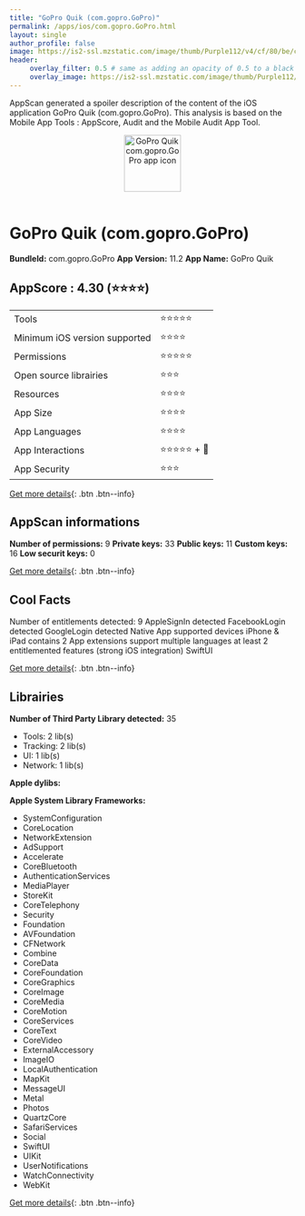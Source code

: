 ```yaml
---
title: "GoPro Quik (com.gopro.GoPro)"
permalink: /apps/ios/com.gopro.GoPro.html
layout: single
author_profile: false
image: https://is2-ssl.mzstatic.com/image/thumb/Purple112/v4/cf/80/be/cf80bebf-cce5-bc74-f0d9-89bf0e748c46/AppIcon-1x_U007emarketing-0-7-0-85-220.png/512x512bb.jpg
header: 
     overlay_filter: 0.5 # same as adding an opacity of 0.5 to a black background
     overlay_image: https://is2-ssl.mzstatic.com/image/thumb/Purple112/v4/cf/80/be/cf80bebf-cce5-bc74-f0d9-89bf0e748c46/AppIcon-1x_U007emarketing-0-7-0-85-220.png/512x512bb.jpg
---
```

AppScan generated a spoiler description of the content of the iOS application GoPro Quik (com.gopro.GoPro). This analysis is based on the Mobile App Tools : AppScore, Audit and the Mobile Audit App Tool.

  
  
<div style="text-align: center;"><img src="https://is2-ssl.mzstatic.com/image/thumb/Purple112/v4/cf/80/be/cf80bebf-cce5-bc74-f0d9-89bf0e748c46/AppIcon-1x_U007emarketing-0-7-0-85-220.png/512x512bb.jpg" width="100" height="100" alt="GoPro Quik com.gopro.GoPro app icon"></div></br>
  
# GoPro Quik (com.gopro.GoPro)

**BundleId:** com.gopro.GoPro
**App Version:** 11.2
**App Name:** GoPro Quik


## AppScore : 4.30 (⭐️⭐️⭐️⭐️) 

<table>
<tr><td> Tools </td><td> ⭐️⭐️⭐️⭐️⭐️ </td></tr>
<tr><td> Minimum iOS version supported </td><td> ⭐️⭐️⭐️⭐️ </td></tr>
<tr><td> Permissions </td><td> ⭐️⭐️⭐️⭐️⭐️ </td></tr>
<tr><td> Open source librairies </td><td> ⭐️⭐️⭐️ </td></tr>
<tr><td> Resources </td><td> ⭐️⭐️⭐️⭐️ </td></tr>
<tr><td> App Size </td><td> ⭐️⭐️⭐️⭐️ </td></tr>
<tr><td> App Languages </td><td> ⭐️⭐️⭐️⭐️ </td></tr>
<tr><td> App Interactions </td><td> ⭐️⭐️⭐️⭐️⭐️ + 🌟 </td></tr>
<tr><td> App Security </td><td> ⭐️⭐️⭐️ </td></tr>
</table>

[Get more details](/pricing.html){: .btn .btn--info}  
  
## AppScan informations 

**Number of permissions:** 9
**Private keys:** 33
**Public keys:** 11
**Custom keys:** 16
**Low securit keys:** 0
  
[Get more details](/pricing.html){: .btn .btn--info}

## Cool Facts

Number of entitlements detected: 9
AppleSignIn detected
FacebookLogin detected
GoogleLogin detected
Native App
supported devices iPhone & iPad
contains 2 App extensions
support multiple languages
at least 2 entitlemented features (strong iOS integration)
SwiftUI
  
[Get more details](/pricing.html){: .btn .btn--info}

## Librairies 
**Number of Third Party Library detected:** 35
- Tools: 2 lib(s)
- Tracking: 2 lib(s)
- UI: 1 lib(s)
- Network: 1 lib(s)

**Apple dylibs:**


**Apple System Library Frameworks:**
- SystemConfiguration
- CoreLocation
- NetworkExtension
- AdSupport
- Accelerate
- CoreBluetooth
- AuthenticationServices
- MediaPlayer
- StoreKit
- CoreTelephony
- Security
- Foundation
- AVFoundation
- CFNetwork
- Combine
- CoreData
- CoreFoundation
- CoreGraphics
- CoreImage
- CoreMedia
- CoreMotion
- CoreServices
- CoreText
- CoreVideo
- ExternalAccessory
- ImageIO
- LocalAuthentication
- MapKit
- MessageUI
- Metal
- Photos
- QuartzCore
- SafariServices
- Social
- SwiftUI
- UIKit
- UserNotifications
- WatchConnectivity
- WebKit


  
[Get more details](/pricing.html){: .btn .btn--info}

